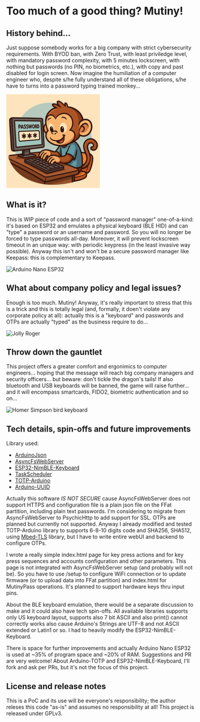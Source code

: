 # Too much of a good thing? Mutiny!

## History behind...
Just suppose somebody works for a big company with strict cybersecurity requirements. With BYOD ban, with Zero Trust, with least priviledge level, with mandatory password complexity, with 5 minutes lockscreen, with nothing but passwords (no PIN, no biometrics, etc.), with copy and past disabled for login screen. Now imagine the humiliation of a computer engineer who, despite s/he fully understand all of these obligations, s/he have to turns into a password typing trained monkey...

<img alt="password typing monkey" src="https://github.com/wildstray/mutinypass/blob/main/_f68cc45e-4784-4f77-9aa9-384a35653ba7.jpeg" width="250" />

## What is it?
This is WIP piece of code and a sort of "password manager" one-of-a-kind: it's based on ESP32 and emulates a physical keyboard (BLE HID) and can "type" a password or an username and password. So you will no longer be forced to type passwords all-day. 
Moreover, it will prevent lockscreen timeout in an unique way: with periodic keypress (in the least invasive way possible). Anyway this isn't and won't be a secure password manager like Keepass: this is complementary to Keepass.

<img alt="Arduino Nano ESP32" src="https://docs.arduino.cc/static/553215686e39f3c2ffb9cc71809e0eff/image.svg" width="250" />

## What about company policy and legal issues?
Enough is too much. Mutiny! Anyway, it's really important to stress that this is a trick and this is totally legal (and, formally, it doen't violate any corporate policy at all): actually this is a "keyboard" and passwords and OTPs are actually "typed" as the business require to do...

<img alt="Jolly Roger" src="https://upload.wikimedia.org/wikipedia/commons/thumb/4/47/Pirate_Flag_of_Jack_Rackham.svg/250px-Pirate_Flag_of_Jack_Rackham.svg.png" width="250" />

## Throw down the gauntlet
This project offers a greater comfort and ergonimics to computer engineers... hoping that the message will reach big company managers and security officers... but beware: don't tickle the dragon's tails! If also bluetooth and USB keyboards will be banned, the game will raise further...  and it will encompass smartcards, FIDO2, biometric authentication and so on...

<img alt="Homer Simpson bird keyboard" src="https://i.giphy.com/HQGzdiNhg52oM.webp" width="250" />

## Tech details, spin-offs and future improvements
Library used:
 * [ArduinoJson](https://github.com/bblanchon/ArduinoJson)
 * [AsyncFsWebServer](https://github.com/cotestatnt/async-esp-fs-webserver)
 * [ESP32-NimBLE-Keyboard](https://github.com/wakwak-koba/ESP32-NimBLE-Keyboard)
 * [TaskScheduler](https://github.com/arkhipenko/TaskScheduler)
 * [TOTP-Arduino](https://github.com/lucadentella/TOTP-Arduino)
 * [Arduino-UUID](https://github.com/RobTillaart/UUID)

Actually this software *IS NOT SECURE* cause AsyncFsWebServer does not support HTTPS and configuration file is a plain json file on the FFat partition, including plain text passwords. I'm considering to migrate from AsyncFsWebServer to PsychicHttp to add support for SSL. 
OTPs are planned but currently not supported. Anyway I already modified and tested TOTP-Arduino library to supports 6-8-10 digits code and SHA256, SHA512, using [Mbed-TLS](https://github.com/Mbed-TLS/mbedtls) library, but I have to write entire webUI and backend to configure OTPs.

I wrote a really simple index.html page for key press actions and for key press sequences and accounts configuration and other parameters. This page is not integrated with AsyncFsWebServer setup (and probably will not be). So you have to use /setup to configure WiFi connection or to update firmware (or to upload data into FFat partition) and index.html for MutinyPass operations. It's planned to support hardware keys thru input pins.

About the BLE keyboard emulation, there would be a separate discussion to make and it could also have tech spin-offs. All available libraries supports only US keyboard layout, supports also 7 bit ASCII and also print() cannot correctly works also cause Arduino's Strings are UTF-8 and not ASCII extended or Latin1 or so. I had to heavily modify the ESP32-NimBLE-Keyboard.

There is space for further improvements and actually Arduino Nano ESP32 is used at ~35% of program space and ~20% of RAM. Suggestions and PR are very welcome! About Arduino-TOTP and ESP32-NimBLE-Keyboard, I'll fork and ask per PRs, but it's not the focus of this project.

## License and release notes
This is a PoC and its use will be everyone's responsibility; the author releses this code "as-is" and assumes no responsibility at all! This project is released under GPLv3.
